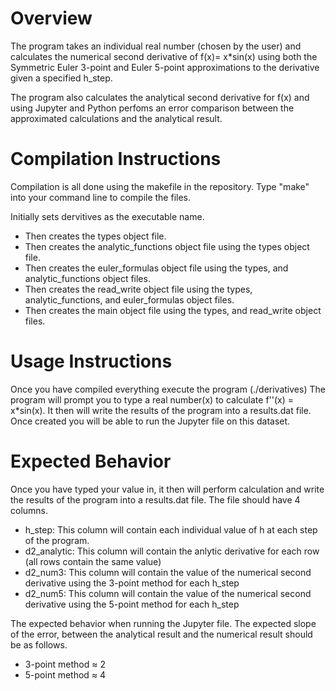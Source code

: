 # Overview
The program takes an individual real number (chosen by the user) and calculates the numerical second 
derivative of f(x)= x*sin(x) using both the Symmetric Euler 3-point and 
Euler 5-point approximations to the derivative given a specified h_step.

The program also calculates the analytical second derivative for f(x) and using Jupyter and Python perfoms an error comparison between the approximated calculations and the analytical result. 


# Compilation Instructions

Compilation is all done using the makefile in the repository. Type "make" into your command line to compile the files.

Initially sets dervitives as the executable name.
- Then creates the types object file.
- Then creates the analytic_functions object file using the types object file.
- Then creates the euler_formulas object file using the types, and analytic_functions object files.
- Then creates the read_write object file using the types, analytic_functions, and euler_formulas object files.
- Then creates the main object file using the types, and read_write object files.


# Usage Instructions

Once you have compiled everything execute the program (./derivatives)
The program will prompt you to type a real number(x) to calculate f''(x) = x*sin(x).
It then will write the results of the program into a results.dat file. 
Once created you will be able to run the Jupyter file on this dataset. 

# Expected Behavior

Once you have typed your value in, it then will perform calculation and write the results of the program into a results.dat file.
The file should have 4 columns.
- h_step: This column will contain each individual value of h at each step of the program.
- d2_analytic: This column will contain the anlytic derivative for each row (all rows contain the same value)
- d2_num3: This column will contain the value of the numerical second derivative using the 3-point method for each h_step
- d2_num5: This column will contain the value of the numerical second derivative using the 5-point method for each h_step

The expected behavior when running the Jupyter file. 
The expected slope of the error, between the analytical result and the numerical result should be as follows.
- 3-point method ≈ 2
- 5-point method ≈ 4


```python

```
